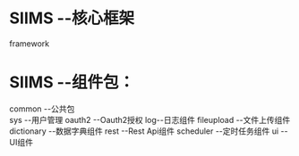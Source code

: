 # SIIMS --核心框架
framework
# SIIMS --组件包：
common --公共包  
sys --用户管理 
oauth2 --Oauth2授权
log--日志组件
fileupload --文件上传组件
dictionary --数据字典组件
rest --Rest Api组件
scheduler --定时任务组件
ui --UI组件
